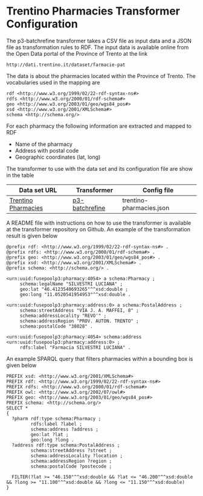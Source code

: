 Trentino Pharmacies Transformer Configuration
==========================================

The p3-batchrefine transformer takes a CSV file as input data and a JSON file as transformation rules to RDF. The input data is available online from the Open Data portal of the Province of Trento at the link

    http://dati.trentino.it/dataset/farmacie-pat

The data is about the pharmacies located within the Province of Trento. The vocabularies used in the mapping are  

    rdf <http://www.w3.org/1999/02/22-rdf-syntax-ns#>
    rdfs <http://www.w3.org/2000/01/rdf-schema#>  
    geo <http://www.w3.org/2003/01/geo/wgs84_pos#>
    xsd <http://www.w3.org/2001/XMLSchema#>  
    schema <http://schema.org/>

For each pharmacy the following information are extracted and mapped to RDF  
- Name of the pharmacy
- Address with postal code
- Geographic coordinates (lat, long)  


The transformer to use with the data set and its configuration file are show in the table

| Data set URL                                       | Transformer       | Config file     |  
|----------------------------------------------------|-------------------|-----------------|  
| [Trentino Pharmacies](http://dati.trentino.it/dataset/farmacie-pat) |[p3-batchrefine](https://github.com/fusepoolP3/p3-batchrefine)|trentino-pharmacies.json|  


A README file with instructions on how to use the transformer is available at the transformer repository on Github. An example of the transformation result is given below  

    @prefix rdf: <http://www.w3.org/1999/02/22-rdf-syntax-ns#> .
    @prefix rdfs: <http://www.w3.org/2000/01/rdf-schema#> .
    @prefix geo: <http://www.w3.org/2003/01/geo/wgs84_pos#> .
    @prefix xsd: <http://www.w3.org/2001/XMLSchema#> .
    @prefix schema: <http://schema.org/> .

    <urn:uuid:fusepoolp3:pharmacy:4054> a schema:Pharmacy ;  
         schema:legalName "SILVESTRI LUCIANA" ;  
         geo:lat "46.4123540693265"^^xsd:double ;  
         geo:long "11.0520541954953"^^xsd:double .  

    <urn:uuid:fusepoolp3:pharmacy:address:0> a schema:PostalAddress ;  
         schema:streetAddress "VIA J. A. MAFFEI, 8" ;  
         schema:addressLocality "REVO'" ;  
         schema:addressRegion "PROV. AUTON. TRENTO" ;  
         schema:postalCode "38028" .  

    <urn:uuid:fusepoolp3:pharmacy:4054> schema:address <urn:uuid:fusepoolp3:pharmacy:address:0> ;  
         rdfs:label "Farmacia SILVESTRI LUCIANA" .  

An example SPARQL query that filters pharmacies within a bounding box is given below

    PREFIX xsd: <http://www.w3.org/2001/XMLSchema#>
    PREFIX rdf: <http://www.w3.org/1999/02/22-rdf-syntax-ns#>
    PREFIX rdfs: <http://www.w3.org/2000/01/rdf-schema#>
    PREFIX owl: <http://www.w3.org/2002/07/owl#>
    PREFIX geo: <http://www.w3.org/2003/01/geo/wgs84_pos#>
    PREFIX schema: <http://schema.org/>
    SELECT *
    {
      ?pharm rdf:type schema:Pharmacy ;  
             rdfs:label ?label ;
             schema:address ?address ;
             geo:lat ?lat ;
             geo:long ?long .
      ?address rdf:type schema:PostalAddress ;
             schema:streetAddress ?street ;
             schema:addressLocality ?location ;
             schema:addressRegion ?region ;
             schema:postalCode ?postecode ;

      FILTER(?lat >= "46.150"^^xsd:double && ?lat <= "46.200"^^xsd:double && ?long >= "11.100"^^xsd:double && ?long <= "11.150"^^xsd:double)
    }
